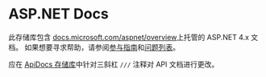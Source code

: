 # <a name="aspnet-docs"></a>ASP.NET Docs

此存储库包含 [docs.microsoft.com/aspnet/overview](https://docs.microsoft.com/aspnet/overview)上托管的 ASP.NET 4.x 文档。 如果想要寻求帮助，请参阅[参与指南](CONTRIBUTING.md)和[问题列表](https://github.com/dotnet/AspNetDocs/issues)。

应在 [ApiDocs 存储库](https://github.com/aspnet/ApiDocs)中针对三斜杠 `///` 注释对 API 文档进行更改。
